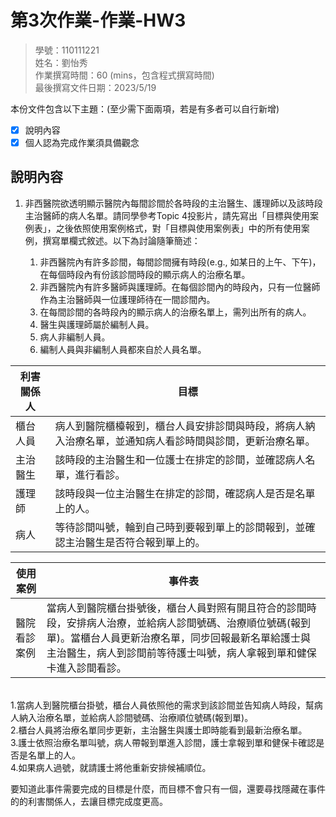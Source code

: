 # 第3次作業-作業-HW3
>
>學號：110111221
><br />
>姓名：劉怡秀
><br />
>作業撰寫時間：60 (mins，包含程式撰寫時間)
><br />
>最後撰寫文件日期：2023/5/19
>

本份文件包含以下主題：(至少需下面兩項，若是有多者可以自行新增)
- [x] 說明內容
- [x] 個人認為完成作業須具備觀念

## 說明內容

1. 非西醫院欲透明顯示醫院內每間診間於各時段的主治醫生、護理師以及該時段主治醫師的病人名單。請同學參考Topic 4投影片，請先寫出「目標與使用案例表」，之後依照使用案例格式，對「目標與使用案例表」中的所有使用案例，撰寫單欄式敘述。以下為討論隨筆簡述：

   1. 非西醫院內有許多診間，每間診間擁有時段(e.g., 如某日的上午、下午)，在每個時段內有份該診間時段的顯示病人的治療名單。
   2. 非西醫院內有許多醫師與護理師。在每個診間內的時段內，只有一位醫師作為主治醫師與一位護理師待在一間診間內。
   3. 在每間診間的各時段內的顯示病人的治療名單上，需列出所有的病人。
   4. 醫生與護理師屬於編制人員。
   5. 病人非編制人員。
   6. 編制人員與非編制人員都來自於人員名單。

| 利害關係人 | 目標 |
   |-----|-----|
   |櫃台人員|病人到醫院櫃檯報到，櫃台人員安排診間與時段，將病人納入治療名單，並通知病人看診時間與診間，更新治療名單。|
   |主治醫生|該時段的主治醫生和一位護士在排定的診間，並確認病人名單，進行看診。|
   |護理師|該時段與一位主治醫生在排定的診間，確認病人是否是名單上的人。|
   |病人|等待診間叫號，輪到自己時到要報到單上的診間報到，並確認主治醫生是否符合報到單上的。|
   

   |使用案例|事件表|
   |-----|-----|
   |醫院看診案例|當病人到醫院櫃台掛號後，櫃台人員對照有開且符合的診間時段，安排病人治療，並給病人診間號碼、治療順位號碼(報到單)。當櫃台人員更新治療名單，同步回報最新名單給護士與主治醫生，病人到診間前等待護士叫號，病人拿報到單和健保卡進入診間看診。|
   
<br>
   1.當病人到醫院櫃台掛號，櫃台人員依照他的需求到該診間並告知病人時段，幫病人納入治療名單，並給病人診間號碼、治療順位號碼(報到單)。<br>
   2.櫃台人員將治療名單同步更新，主治醫生與護士即時能看到最新治療名單。<br>
   3.護士依照治療名單叫號，病人帶報到單進入診間，護士拿報到單和健保卡確認是否是名單上的人。<br>
   4.如果病人過號，就請護士將他重新安排候補順位。



要知道此事件需要完成的目標是什麼，而目標不會只有一個，還要尋找隱藏在事件的的利害關係人，去讓目標完成度更高。